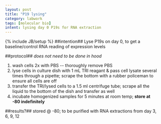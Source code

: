 ```yaml
---
layout: post
title: "P19 lysing"
category: labwork
tags: [molecular bio]
intent: lysing day 0 P19s for RNA extraction
---
```

{% include JB/setup %}
##intention##
Lyse P19s on day 0, to get a baseline/control RNA reading of expression levels

##protocol##
*does not need to be done in hood*<br>

  1. wash cells 2x with PBS -- thoroughly remove PBS
  2. lyse cells in culture dish with 1 mL TRI reagant & pass cell lysate several times through a pipette; scrape the bottom with a rubber policeman to ensure all cells are off
  3. transfer the TRI/lysed cells to a 1.5 ml centrifuge tube; scrape all the liquid to the bottom of the dish and transfer as well
  4. incubate homogenized samples for 5 minutes at room temp; **store at -80 indefinitely**

##results?##
stored @ -80; to be purified with RNA extractions from day 3, 6, 9, 12

